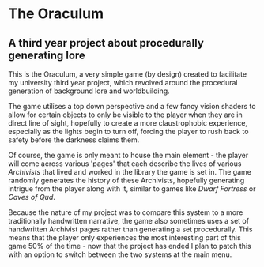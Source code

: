# The Oraculum
## A third year project about procedurally generating lore
This is the Oraculum, a very simple game (by design) created to facilitate my university third year project, which revolved around the procedural generation of background lore and worldbuilding. 

The game utilises a top down perspective and a few fancy vision shaders to allow for certain objects to only be visible to the player when they are in direct line of sight, hopefully to create a more claustrophobic experience, especially as the lights begin to turn off, forcing the player to rush back to safety before the darkness claims them. 

Of course, the game is only meant to house the main element - the player will come across various 'pages' that each describe the lives of various *Archivists* that lived and worked in the library the game is set in. The game randomly generates the history of these Archivists, hopefully generating intrigue from the player along with it, similar to games like *Dwarf Fortress* or *Caves of Qud*. 

Because the nature of my project was to compare this system to a more traditionally handwritten narrative, the game also sometimes uses a set of handwritten Archivist pages rather than generating a set procedurally. This means that the player only experiences the most interesting part of this game 50% of the time - now that the project has ended I plan to patch this with an option to switch between the two systems at the main menu. 
